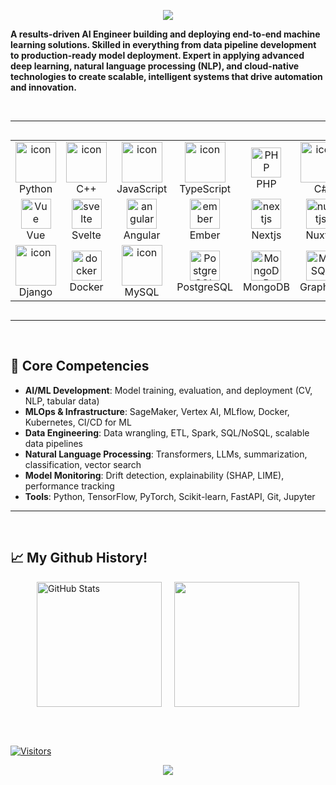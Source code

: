 <!-- Banner -->
<p align="center">
    <img src="https://capsule-render.vercel.app/api?type=waving&color=gradient&customColorList=0:FF00FF,50:800080,100:FF00FF&height=200&section=header&text=Mikhailo%20Pasko&fontSize=50&fontColor=ffffff&fontAlignY=40&fontAlign=50&desc=Senior%20AI%20Engineer&descSize=20&descAlign=50&animation=twinkling" />
</p>

**A results-driven AI Engineer building and deploying end-to-end machine learning solutions. Skilled in everything from data pipeline development to production-ready model deployment. Expert in applying advanced deep learning, natural language processing (NLP), and cloud-native technologies to create scalable, intelligent systems that drive automation and innovation.**

<br/>

---

<div style="display: flex; align-items: flex-start; align: center">
    <table align="center">
        <tr>
            <td align="center" width="96">
                <a href="#macropower-tech">
                    <img src="https://techstack-generator.vercel.app/python-icon.svg" alt="icon" width="65" height="65" />
                </a>
                <br>Python
            </td>
            <td align="center" width="96">
                <img src="https://techstack-generator.vercel.app/cpp-icon.svg" alt="icon" width="65" height="65" />
                <br>C++
            </td>
            <td align="center" width="96">
                <img src="https://techstack-generator.vercel.app/js-icon.svg" alt="icon" width="65" height="65" />
                <br>JavaScript
            </td>
            <td align="center" width="96">
                <img src="https://techstack-generator.vercel.app/ts-icon.svg" alt="icon" width="65" height="65" />
                <br>TypeScript
            </td>
            <td align="center" width="96">
                <img src="https://skillicons.dev/icons?i=php" width="48" height="48" alt="PHP" />
                <br>PHP
            </td>
            <td align="center" width="96">
                <img src="https://techstack-generator.vercel.app/csharp-icon.svg" alt="icon" width="65" height="65" />
                <br>C#
            </td>
            <td align="center" width="96">
                <img src="https://skillicons.dev/icons?i=tailwind" width="48" height="48" alt="tailwind" />
                <br>Tailwind
            </td>
            <td align="center" width="96">
                <img src="https://skillicons.dev/icons?i=sass" width="48" height="48" alt="Sass" />
                <br>Sass
            </td>
            <td align="center" width="96">
                <img src="https://techstack-generator.vercel.app/react-icon.svg" alt="icon" width="65" height="65" />
                <br>React
            </td>
        </tr>
        <tr>
            <td align="center" width="96">
                <img src="https://skillicons.dev/icons?i=vue" width="48" height="48" alt="Vue" />
                <br>Vue
            </td>
            <td align="center" width="96">
                <img src="https://skillicons.dev/icons?i=svelte" width="48" height="48" alt="svelte" />
                <br>Svelte
            </td>
            <td align="center" width="96">
                <img src="https://skillicons.dev/icons?i=angular" width="48" height="48" alt="angular" />
                <br>Angular
            </td>
            <td align="center" width="96">
                <img src="https://skillicons.dev/icons?i=ember" width="48" height="48" alt="ember" />
                <br>Ember
            </td>
            <td align="center" width="96">
                <img src="https://skillicons.dev/icons?i=nextjs" width="48" height="48" alt="nextjs" />
                <br>Nextjs
            </td>
            <td align="center" width="96">
                <img src="https://skillicons.dev/icons?i=nuxtjs" width="48" height="48" alt="nuxtjs" />
                <br>Nuxtjs
            </td>
            <td align="center" width="96">
                <img src="https://skillicons.dev/icons?i=nodejs" width="48" height="48" alt="Nodejs" />
                <br>Nodejs
            </td>
            <td align="center" width="96">
                <img src="https://skillicons.dev/icons?i=express" width="48" height="48" alt="express" />
                <br>Express
            </td>
            <td align="center" width="96">
                <img src="https://skillicons.dev/icons?i=flask" width="48" height="48" alt="flask" />
                <br>Flask
            </td>
        </tr>
        <tr>
            <td align="center" width="96">
                <img src="https://techstack-generator.vercel.app/django-icon.svg" alt="icon" width="65" height="65" />
                <br>Django
            </td>
            <td align="center" width="96">
                <img src="https://skillicons.dev/icons?i=docker" width="48" height="48" alt="docker" />
                <br>Docker
            </td>
            <td align="center" width="96">
                <img src="https://techstack-generator.vercel.app/mysql-icon.svg" alt="icon" width="65" height="65" />
                <br>MySQL
            </td>
            <td align="center" width="96">
                <img src="https://skillicons.dev/icons?i=postgres" width="48" height="48" alt="PostgreSQL" />
                <br>PostgreSQL
            </td>
            <td align="center" width="96">
                <img src="https://skillicons.dev/icons?i=mongodb" width="48" height="48" alt="MongoDB" />
                <br>MongoDB
            </td>
            <td align="center" width="96">
                <img src="https://skillicons.dev/icons?i=graphql" width="48" height="48" alt="MySQL" />
                <br>GraphQL
            </td>
            <td align="center" width="96">
                <img src="https://skillicons.dev/icons?i=supabase" width="48" height="48" alt="supabase" />
                <br>Supabase
            </td>
            <td align="center" width="96">
                <img src="https://techstack-generator.vercel.app/webpack-icon.svg" alt="icon" width="65" height="65" />
                <br>Webpack
            </td>
            <td align="center" width="96">
                <img src="https://techstack-generator.vercel.app/aws-icon.svg" alt="icon" width="65" height="65" />
                <br>AWS
            </td>
        </tr>
    </table>
    <br><br>
</div>


---
<br />

## 🌟 **Core Competencies**

* **AI/ML Development**: Model training, evaluation, and deployment (CV, NLP, tabular data)
* **MLOps & Infrastructure**: SageMaker, Vertex AI, MLflow, Docker, Kubernetes, CI/CD for ML
* **Data Engineering**: Data wrangling, ETL, Spark, SQL/NoSQL, scalable data pipelines
* **Natural Language Processing**: Transformers, LLMs, summarization, classification, vector search
* **Model Monitoring**: Drift detection, explainability (SHAP, LIME), performance tracking
* **Tools**: Python, TensorFlow, PyTorch, Scikit-learn, FastAPI, Git, Jupyter

---
<br />
<h2 align="left">📈 My Github History!</h2>
<div align="left" style="display: flex; gap: 20px; flex-wrap: wrap; justify-content: center;">
  <img src="https://github-readme-stats.vercel.app/api?username=mixail0916&show_icons=true&theme=tokyonight" height="200" alt="GitHub Stats"/>
  <img src="https://github-readme-stats.vercel.app/api/top-langs/?username=mixail0916&theme=tokyonight" height="200"/>
</div>

<!-- ![Snake](https://github.com/mixail0916/mixail0916/blob/output/github-contribution-grid-snake.svg) -->

<br><br>

[![Visitors](https://visitor-badge.laobi.icu/badge?page_id=mixail0916.mixail0916)](https://github.com/mixail0916)
<p align="center">
    <img src="https://capsule-render.vercel.app/api?type=waving&color=gradient&customColorList=0:FF00FF,50:800080,100:FF00FF&height=120&section=footer" />
</p>
